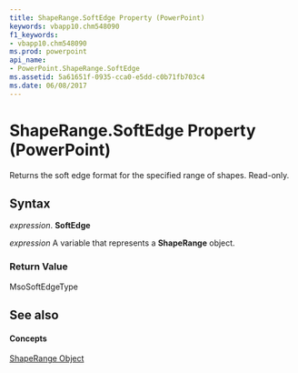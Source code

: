 ```yaml
---
title: ShapeRange.SoftEdge Property (PowerPoint)
keywords: vbapp10.chm548090
f1_keywords:
- vbapp10.chm548090
ms.prod: powerpoint
api_name:
- PowerPoint.ShapeRange.SoftEdge
ms.assetid: 5a61651f-0935-cca0-e5dd-c0b71fb703c4
ms.date: 06/08/2017
---
```



# ShapeRange.SoftEdge Property (PowerPoint)

Returns the soft edge format for the specified range of shapes. Read-only.


## Syntax

 _expression_. **SoftEdge**

 _expression_ A variable that represents a **ShapeRange** object.


### Return Value

MsoSoftEdgeType


## See also


#### Concepts


[ShapeRange Object](shaperange-object-powerpoint.md)

